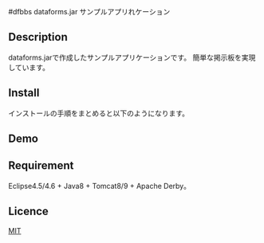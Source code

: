 #dfbbs dataforms.jar サンプルアプリれケーション

## Description
dataforms.jarで作成したサンプルアプリケーションです。
簡単な掲示板を実現しています。

## Install
インストールの手順をまとめると以下のようになります。

## Demo

## Requirement
Eclipse4.5/4.6 + Java8 + Tomcat8/9 + Apache Derby。

## Licence
[MIT](https://github.com/takayanagi2087/dataforms/blob/master/LICENSE)



